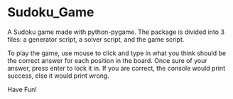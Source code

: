 # Sudoku_Game
A Sudoku game made with python-pygame. The package is divided into 3 files: a generator script, a solver script, and the game script.

To play the game, use mouse to click and type in what you think should be the correct answer for each position in the board. 
Once sure of your answer, press enter to lock it in. If you are correct, the console would print success, else it would print wrong.

Have Fun!
